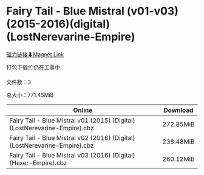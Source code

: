 # Fairy Tail - Blue Mistral (v01-v03)(2015-2016)(digital)(LostNerevarine-Empire)

[磁力链接⬇Magnet Link](magnet:?xt=urn:btih:165eb8a5bc5d640e42321713c890d7ae05e4c22c&dn=Fairy%20Tail%20-%20Blue%20Mistral%20%28v01-v03%29%282015-2016%29%28digital%29%28LostNerevarine-Empire%29)

打包下载📦仍在工事中

文件数：3

总大小：771.45MiB

Online | Download
--- | ---
Fairy Tail - Blue Mistral v01 (2015) (Digital) (LostNerevarine-Empire).cbz | 272.85MiB
Fairy Tail - Blue Mistral v02 (2016) (Digital) (LostNerevarine-Empire).cbz | 238.48MiB
Fairy Tail - Blue Mistral v03 (2016) (Digital) (Hexer-Empire).cbz | 260.12MiB